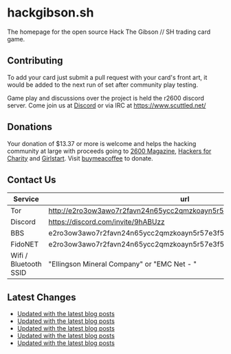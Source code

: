 # hackgibson.sh
The homepage for the open source Hack The Gibson // SH trading card game.


## Contributing

To add your card just submit a pull request with your card's front art, it would be added to the next run of set after community play testing.

Game play and discussions over the project is held the r2600 discord server. Come join us at [Discord](https://discord.com/invite/9hABUzz) or via IRC at https://www.scuttled.net/


## Donations

Your donation of $13.37 or more is welcome and helps the hacking community at large with proceeds going to [2600 Magazine](https://2600.com/), [Hackers for Charity](https://hackersforcharity.org) and [Girlstart](https://girlstart.org).  Visit [buymeacoffee](https://www.buymeacoffee.com/hackgibson.sh) to donate.


## Contact Us

Service | url
-|-
Tor | http://e2ro3ow3awo7r2favn24n65ycc2qmzkoayn5r57e3f56nvjwdcgg32ad.onion
Discord | https://discord.com/invite/9hABUzz
BBS | e2ro3ow3awo7r2favn24n65ycc2qmzkoayn5r57e3f56nvjwdcgg32ad.onion:23
FidoNET | e2ro3ow3awo7r2favn24n65ycc2qmzkoayn5r57e3f56nvjwdcgg32ad.onion:24554
Wifi / Bluetooth SSID | "Ellingson Mineral Company" or "EMC Net - <fidonet address>"

## Latest Changes
<!-- BLOG-POST-LIST:START -->
- [Updated with the latest blog posts](https://github.com/DFW2600/hackgibson.sh/commit/c0e9265093da7b088d47c6cbbbea4e89bcda5d95)
- [Updated with the latest blog posts](https://github.com/DFW2600/hackgibson.sh/commit/fac6c8b61994c76e92b3eead39c60f54c67ad19a)
- [Updated with the latest blog posts](https://github.com/DFW2600/hackgibson.sh/commit/41d134d18ca25b0ca46a15ab420597cf3a66ee7c)
- [Updated with the latest blog posts](https://github.com/DFW2600/hackgibson.sh/commit/5b2c217e749648aa34bf0599b4fac8ba3358e456)
- [Updated with the latest blog posts](https://github.com/DFW2600/hackgibson.sh/commit/28806b2bdc83cbdd7f298625bae4707363cb382f)
<!-- BLOG-POST-LIST:END -->
